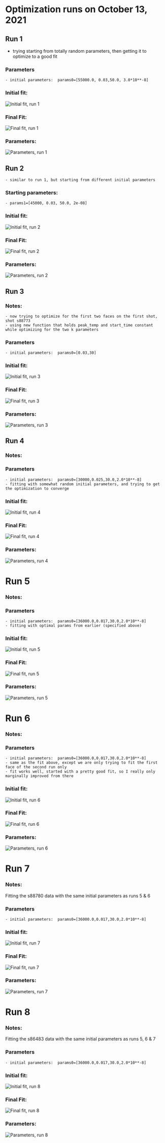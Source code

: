 # Optimization runs on October 13, 2021

## Run 1
- trying starting from totally random parameters, then getting it to optimize to a good fit

### Parameters  
    - initial parameters:  params0=[55000.0, 0.03,50.0, 3.0*10**-8]

### Initial fit:  
  ![Initial fit, run 1](run1_initial.PNG)  

### Final Fit:  
  ![Final fit, run 1](run1_final.PNG)  
  
### Parameters:
  ![Parameters, run 1](run1_params.PNG)

## Run 2
    - similar to run 1, but starting from different initial parameters

### Starting parameters:
    - params1=[45000, 0.03, 50.0, 2e-08]

### Initial fit:  
  ![Initial fit, run 2](run2_initial.PNG)  

### Final Fit:  
  ![Final fit, run 2](run2_final.PNG)  
  
### Parameters:
  ![Parameters, run 2](run2_params.PNG)

## Run 3

### Notes:
    - now trying to optimize for the first two faces on the first shot, shot s88773
    - using new function that holds peak_temp and start_time constant while optimizing for the two k parameters

### Parameters  
    - initial parameters:  params0=[0.03,30]

### Initial fit:  
  ![Initial fit, run 3](run3_initial.png)  

### Final Fit:  
  ![Final fit, run 3](run3_final.png)  
  
### Parameters:
  ![Parameters, run 3](run3_params.PNG)


## Run 4

### Notes:
  
### Parameters  
    - initial parameters:  params0=[30000,0.025,30.0,2.0*10**-8]
    - fitting with somewhat random initial parameters, and trying to get the optimization to converge

### Initial fit:  
  ![Initial fit, run 4](run4_initial.png)  

### Final Fit:  
  ![Final fit, run 4](run4_final.png)  
  
### Parameters:
  ![Parameters, run 4](run4_params.PNG)


# Run 5
### Notes:
  
### Parameters  
    - initial parameters:  params0=[36000.0,0.017,30.0,2.0*10**-8]
    - fitting with optimal params from earlier (specified above)

### Initial fit:  
  ![Initial fit, run 5](run5_initial.png)  

### Final Fit:  
  ![Final fit, run 5](run5_final.png)  
  
### Parameters:
  ![Parameters, run 5](run5_params.PNG)


# Run 6
### Notes:
  
### Parameters  
    - initial parameters:  params0=[36000.0,0.017,30.0,2.0*10**-8]
    - same as the fit above, except we are only trying to fit the first face of the second run only
    - fit works well, started with a pretty good fit, so I really only marginally improved from there

### Initial fit:  
  ![Initial fit, run 6](run6_initial.png)  

### Final Fit:  
  ![Final fit, run 6](run6_final.png)  
  
### Parameters:
  ![Parameters, run 6](run6_params.PNG)


# Run 7
### Notes:
Fitting the s88780 data with the same initial parameters as runs 5 & 6

### Parameters  
    - initial parameters:  params0=[36000.0,0.017,30.0,2.0*10**-8]


### Initial fit:  
  ![Initial fit, run 7](run7_initial.png)  

### Final Fit:  
  ![Final fit, run 7](run7_final.png)  
  
### Parameters:
  ![Parameters, run 7](run7_params.PNG)


# Run 8
### Notes:
Fitting the s86483 data with the same initial parameters as runs 5, 6 & 7

### Parameters  
    - initial parameters:  params0=[36000.0,0.017,30.0,2.0*10**-8]


### Initial fit:  
  ![Initial fit, run 8](run8_initial.png)  

### Final Fit:  
  ![Final fit, run 8](run8_final.png)  
  
### Parameters:
  ![Parameters, run 8](run8_params.PNG)
